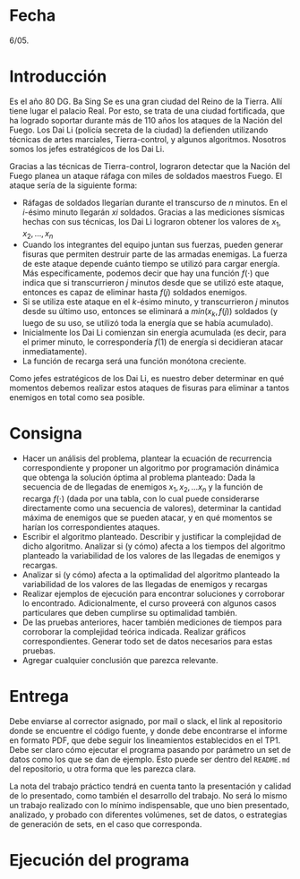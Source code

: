 # Fecha 
6/05.

# Introducción

Es el año 80 DG. Ba Sing Se es una gran ciudad del Reino de la Tierra. Allí tiene lugar el palacio Real. Por esto, se trata de una ciudad fortificada, que ha logrado soportar durante más de 110 años los ataques de la Nación del Fuego. Los Dai Li (policía secreta de la ciudad) la defienden utilizando técnicas de artes marciales, Tierra-control, y algunos algoritmos. Nosotros somos los jefes estratégicos de los Dai Li.

Gracias a las técnicas de Tierra-control, lograron detectar que la Nación del Fuego planea un ataque ráfaga con miles de soldados maestros Fuego. El ataque sería de la siguiente forma:

- Ráfagas de soldados llegarían durante el transcurso de $n$ minutos. En el $i$-ésimo minuto llegarán $xi$​ soldados. Gracias a las mediciones sísmicas hechas con sus técnicas, los Dai Li lograron obtener los valores de $x_1,x_2, \dots , x_n$
- Cuando los integrantes del equipo juntan sus fuerzas, pueden generar fisuras que permiten destruir parte de las armadas enemigas. La fuerza de este ataque depende cuánto tiempo se utilizó para cargar energía. Más específicamente, podemos decir que hay una función $f(⋅)$ que indica que si transcurrieron $j$ minutos desde que se utilizó este ataque, entonces es capaz de eliminar hasta $f(j)$ soldados enemigos.
- Si se utiliza este ataque en el $k$-ésimo minuto, y transcurrieron $j$ minutos desde su último uso, entonces se eliminará a $min⁡(x_k,f(j))$ soldados (y luego de su uso, se utilizó toda la energía que se había acumulado).
- Inicialmente los Dai Li comienzan sin energía acumulada (es decir, para el primer minuto, le correspondería $f(1)$ de energía si decidieran atacar inmediatamente).
- La función de recarga será una función monótona creciente.

Como jefes estratégicos de los Dai Li, es nuestro deber determinar en qué momentos debemos realizar estos ataques de fisuras para eliminar a tantos enemigos en total como sea posible.
# Consigna

- Hacer un análisis del problema, plantear la ecuación de recurrencia correspondiente y proponer un algoritmo por programación dinámica que obtenga la solución óptima al problema planteado: Dada la secuencia de de llegadas de enemigos ​$x_1, x_2, \dots x_n$ y la función de recarga $f(⋅)$ (dada por una tabla, con lo cual puede considerarse directamente como una secuencia de valores), determinar la cantidad máxima de enemigos que se pueden atacar, y en qué momentos se harían los correspondientes ataques.
- Escribir el algoritmo planteado. Describir y justificar la complejidad de dicho algoritmo. Analizar si (y cómo) afecta a los tiempos del algoritmo planteado la variabilidad de los valores de las llegadas de enemigos y recargas.
- Analizar si (y cómo) afecta a la optimalidad del algoritmo planteado la variabilidad de los valores de las llegadas de enemigos y recargas
- Realizar ejemplos de ejecución para encontrar soluciones y corroborar lo encontrado. Adicionalmente, el curso proveerá con algunos casos particulares que deben cumplirse su optimalidad también.
- De las pruebas anteriores, hacer también mediciones de tiempos para corroborar la complejidad teórica indicada. Realizar gráficos correspondientes. Generar todo set de datos necesarios para estas pruebas.
- Agregar cualquier conclusión que parezca relevante.

# Entrega

Debe enviarse al corrector asignado, por mail o slack, el link al repositorio donde se encuentre el código fuente, y donde debe encontrarse el informe en formato PDF, que debe seguir los lineamientos establecidos en el TP1. Debe ser claro cómo ejecutar el programa pasando por parámetro un set de datos como los que se dan de ejemplo. Esto puede ser dentro del `README.md` del repositorio, u otra forma que les parezca clara.

La nota del trabajo práctico tendrá en cuenta tanto la presentación y calidad de lo presentado, como también el desarrollo del trabajo. No será lo mismo un trabajo realizado con lo mínimo indispensable, que uno bien presentado, analizado, y probado con diferentes volúmenes, set de datos, o estrategias de generación de sets, en el caso que corresponda.

# Ejecución del programa

```c

```